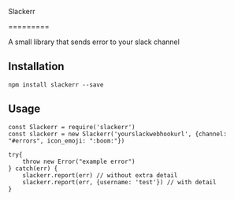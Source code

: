 
Slackerr

=========

  

A small library that sends error to your slack channel

  

## Installation

  

`npm install slackerr --save`

  

## Usage

    const Slackerr = require('slackerr')
    const slackerr = new Slackerr('yourslackwebhookurl', {channel: "#errors", icon_emoji: ":boom:"})
    
    try{
	    throw new Error("example error")
    } catch(err) {
	    slackerr.report(err) // without extra detail
	    slackerr.report(err, {username: 'test'}) // with detail
    }
        
